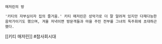 
```

매저린의 방

'키티의 자부심이자 집의 즐거움.' 키티 매저린은 성악가로 더 잘 알려져 있지만 다재다능한 음악가이기도 했으며, 겨울 저녁이면 방문객들과 마을 주민 전부를 그녀의 독주회에 초대하곤 했다.
```

[[키티 매저린]]
#참사회시대 

